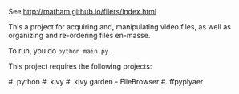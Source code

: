 
See http://matham.github.io/filers/index.html

This a project for acquiring and, manipulating video files, as well as
organizing and re-ordering files en-masse.

To run, you do ``python main.py``.

This project requires the following projects:

#. python
#. kivy
#. kivy garden - FileBrowser
#. ffpyplyaer
